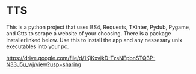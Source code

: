 # TTS
This is a python project that uses BS4, Requests, TKinter, Pydub, Pygame, and Gtts to scrape a website of your choosing. There is a package installerlinked below. Use this to install the app and any nessesary unix executables into your pc.

<https://drive.google.com/file/d/1KjKxvjkD-TzsNEpbnSTQ3P-N33J5u_wj/view?usp=sharing>
